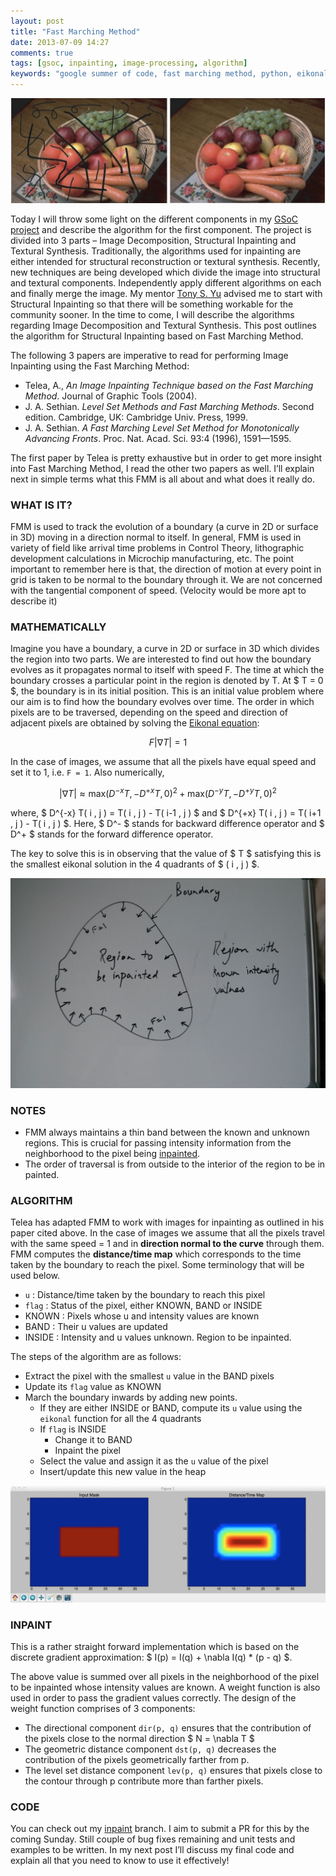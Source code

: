 ```yaml
---
layout: post
title: "Fast Marching Method"
date: 2013-07-09 14:27
comments: true
tags: [gsoc, inpainting, image-processing, algorithm]
keywords: "google summer of code, fast marching method, python, eikonal, inpaint, structural inpaint"
---
```

![Image Inpainting using FMM, as in Telea's Paper](/images/posts/inpaint.jpg "Image Inpainting using FMM, as in Telea's Paper")

Today I will throw some light on the different components in my [GSoC project](www.google-melange.com/gsoc/proposal/review/google/gsoc2013/chintak/1) and describe the algorithm for the first component. The project is divided into 3 parts – Image Decomposition, Structural Inpainting and Textural Synthesis. Traditionally, the algorithms used for inpainting are either intended for structural reconstruction or textural synthesis. Recently, new techniques are being developed which divide the image into structural and textural components. Independently apply different algorithms on each and finally merge the image. My mentor [Tony S. Yu](http://www.tonysyu.com/) advised me to start with Structural Inpainting so that there will be something workable for the community sooner. In the time to come, I will describe the algorithms regarding Image Decomposition and Textural Synthesis. This post outlines the algorithm for Structural Inpainting based on Fast Marching Method.

The following 3 papers are imperative to read for performing Image Inpainting using the Fast Marching Method:

- Telea, A., *An Image Inpainting Technique based on the Fast Marching Method*. Journal of Graphic Tools (2004).
- J. A. Sethian. *Level Set Methods and Fast Marching Methods*. Second edition. Cambridge, UK: Cambridge Univ. Press, 1999.
- J. A. Sethian. *A Fast Marching Level Set Method for Monotonically Advancing Fronts*. Proc. Nat. Acad. Sci. 93:4 (1996), 1591—1595.

The first paper by Telea is pretty exhaustive but in order to get more insight into Fast Marching Method, I read the other two papers as well. I’ll explain next in simple terms what this FMM is all about and what does it really do.

### WHAT IS IT?

FMM is used to track the evolution of a boundary (a curve in 2D or surface in 3D) moving in a direction normal to itself. In general, FMM is used in variety of field like arrival time problems in Control Theory, lithographic development calculations in Microchip manufacturing, etc. The point important to remember here is that, the direction of motion at every point in grid is taken to be normal to the boundary through it. We are not concerned with the tangential component of speed. (Velocity would be more apt to describe it)

### MATHEMATICALLY

Imagine you have a boundary, a curve in 2D or surface in 3D which divides the region into two parts. We are interested to find out how the boundary evolves as it propagates normal to itself with speed F. The time at which the boundary crosses a particular point in the region is denoted by T. At $ T = 0 $, the boundary is in its initial position. This is an initial value problem where our aim is to find how the boundary evolves over time. The order in which pixels are to be traversed, depending on the speed and direction of adjacent pixels are obtained by solving the [Eikonal equation](http://en.wikipedia.org/wiki/Eikonal_equation):

$$
F|\nabla T| = 1
$$

In the case of images, we assume that all the pixels have equal speed and set
it to 1, i.e. `F = 1`. Also numerically,

$$
|\nabla T| ≈ \mbox{max}( D^{-x} T , -D^{+x} T , 0 )^2 + \mbox{max}( D^{-y} T , -D^{+y} T , 0 )^2
$$

where, $ D^{-x} T( i , j ) = T( i , j ) - T( i-1 , j ) $ and $ D^{+x} T( i , j ) = T( i+1 , j ) - T( i , j ) $. Here, $ D^- $ stands for backward difference operator and $ D^+ $ stands for the forward difference operator.

The key to solve this is in observing that the value of $ T $ satisfying this is the smallest eikonal solution in the 4 quadrants of $ ( i , j ) $.

![Initial representation of FMM](/images/posts/fmm1.jpg)

### NOTES

- FMM always maintains a thin band between the known and unknown regions. This
  is crucial for passing intensity information from the neighborhood to the pixel being [inpainted](http://en.wikipedia.org/wiki/Inpainting).
- The order of traversal is from outside to the interior of the region to be in
  painted.

### ALGORITHM

Telea has adapted FMM to work with images for inpainting as outlined in his paper cited above. In the case of images we assume that all the pixels travel with the same speed = 1 and in **direction normal to the curve** through them. FMM computes the **distance/time map** which corresponds to the time taken by the boundary to reach the pixel. Some terminology that will be used below.

- `u` : Distance/time taken by the boundary to reach this pixel
- `flag` : Status of the pixel, either KNOWN, BAND or INSIDE
- KNOWN : Pixels whose u and intensity values are known
- BAND : Their u values are updated
- INSIDE : Intensity and u values unknown. Region to be inpainted.

The steps of the algorithm are as follows:

- Extract the pixel with the smallest `u` value in the BAND pixels
- Update its `flag` value as KNOWN
- March the boundary inwards by adding new points.
    - If they are either INSIDE or BAND, compute its `u` value using the `eikonal` function for all the 4 quadrants
    - If `flag` is INSIDE
        - Change it to BAND
        - Inpaint the pixel
    - Select the value and assign it as the `u` value of the pixel
    - Insert/update this new value in the heap

![Fast Marching Method output. Blue -> Red : increasing order of value. The transition of Blue to Red shows the increasing distance in the distance map. This shows the boundary propagation using FMM.](/images/posts/dist-time-map.jpg)

### INPAINT

This is a rather straight forward implementation which is based on the discrete gradient approximation: $ I(p) = I(q) + \nabla I(q) * (p - q) $.

The above value is summed over all pixels in the neighborhood of the pixel to be inpainted whose intensity values are known. A weight function is also used in order to pass the gradient values correctly. The design of the weight function comprises of 3 components:

- The directional component `dir(p, q)` ensures that the contribution of the pixels close to the normal direction $ N = \nabla T $
- The geometric distance component `dst(p, q)` decreases the contribution of the pixels geometrically farther from p.
- The level set distance component `lev(p, q)` ensures that pixels close to the contour through p contribute more than farther pixels.

### CODE

You can check out my [inpaint](https://github.com/chintak/scikit-image/tree/inpaint/skimage/inpaint) branch. I aim to submit a PR for this by the coming Sunday. Still couple of bug fixes remaining and unit tests and examples to be written. In my next post I’ll discuss my final code and explain all that you need to know to use it effectively!
